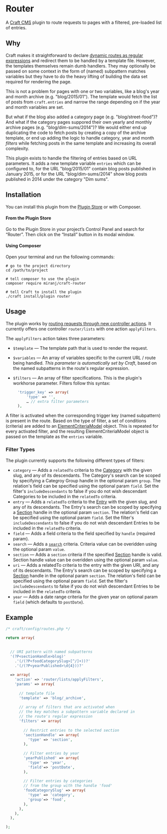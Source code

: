 Router
======

A [Craft CMS][craft] plugin to route requests to pages with a filtered, pre-loaded list of entries.



Why
---

Craft makes it straightforward to declare [dynamic routes as regular expressions][ar]
and redirect them to be handled by a template file. However, the templates themselves
remain dumb handlers. They may optionally be passed on some context in the form of (named)
subpattern matches variables but they have to do the heavy lifting of building the data set
required for rendering the page.

This is not a problem for pages with one or two variables, like a blog's year and month archive
(e.g. "blog/2015/01").
The template would fetch the list of posts from `craft.entries` and narrow the range
depending on if the year and month variables are set.

But what if the blog also added a category page (e.g. "blog/street-food")?
And what if the category pages suppored their own yearly and monthly archive pages
(e.g. "blog/dim-sums/2014")? We would either end up duplicating the code to fetch posts
by creating a copy of the archive template, or end up adding the logic to handle category,
year and month _filters_ while fetching posts in the same template and increasing its overall complexity.

This plugin exists to handle the filtering of entries based on URL parameters.
It adds a new template variable `entries` which can be configured to,
for the URL "blog/2015/01" contain blog posts published in January 2015, or for the URL "blog/dim-sums/2014" show blog posts published in 2014 under the category "Dim sums".

[ar]:http://buildwithcraft.com/docs/routing#advanced-routing "Advanced Routing - Craft Docs"



Installation
------------

You can install this plugin from the [Plugin Store][ps] or with Composer.

[ps]:https://plugins.craftcms.com/router

#### From the Plugin Store
Go to the Plugin Store in your project’s Control Panel and search for “Router”.
Then click on the “Install” button in its modal window.

#### Using Composer
Open your terminal and run the following commands:

    # go to the project directory
    cd /path/to/project
    
    # tell composer to use the plugin
    composer require miranj/craft-router
    
    # tell Craft to install the plugin
    ./craft install/plugin router



Usage
-----

The plugin works by [routing requests through new controller actions][rca].
It currently offers one controller `router/lists` with one action `applyFilters`.

[rca]:http://buildwithcraft.com/docs/routing#routing-to-controller-actions "Routing to Controller Actions - Craft Docs"

The `applyFilters` action takes three parameters:

- `$template` — The template path that is used to render the request.
    
- `$variables` — An array of variables specific to the current URL / route being handled. _This parameter is automatically set by Craft_, based on the named subpatterns in the route's regular expression.

- `$filters` — An array of filter specifications. This is the plugin's workhorse parameter. Filters follow this syntax:
  ```php  
    'trigger_key' => array(
        'type' => '',
        … // extra filter parameters
    ),
  ```

A filter is activated when the corresponding trigger key (named subpattern) is present in the route. Based on the type of filter, a set of conditions (criteria) are added to an [ElementCriteriaModel][ecm] object. This is repeated for every activated filter, and the resulting ElementCriteriaModel object is passed on the template as the `entries` variable.

[ecm]:http://buildwithcraft.com/docs/templating/elementcriteriamodel

### Filter Types

The plugin currently supports the following different types of filters:

- `category` — Adds a `relatedTo` criteria to the [Category][cat] with the given slug, and any of its descendants. The Category's search can be scoped by specifying a Categroy Group handle in the optional param `group`. The relation's field can be specified using the optional param `field`. Set the filter's `includeDescendants` to false if you do not wish descendant Categories to be included in the `relatedTo` criteria.
- `entry` — Adds a `relatedTo` criteria to the [Entry][] with the given slug, and any of its descendants. The Entry's search can be scoped by specifying a [Section][sec] handle in the optional param `section`. The relation's field can be specified using the optional param `field`. Set the filter's `includeDescendants` to false if you do not wish descendant Entries to be included in the `relatedTo` criteria.
- `field` — Adds a field criteria to the field specified by `handle` (required param).
- `search` — Adds a [`search`][search] criteria. Criteria value can be overidden using the optional param `value`.
- `section` — Adds a `section` criteria if the specified [Section][sec] handle is valid. Section handle value can be overidden using the optional param `value`.
- `uri` — Adds a relatedTo criteria to the entry with the given URI, and any of its descendants. The Entry's search can be scoped by specifying a [Section][sec] handle in the optional param `section`. The relation's field can be specified using the optional param `field`. Set the filter's `includeDescendants` to false if you do not wish descendant Entries to be included in the `relatedTo` criteria.
- `year` — Adds a date range criteria for the given year on optional param `field` (which defaults to `postDate`).

[cat]:http://buildwithcraft.com/docs/categories
[entry]:http://buildwithcraft.com/docs/templating/entrymodel
[sec]:http://buildwithcraft.com/docs/sections-and-entries#sections
[search]:http://buildwithcraft.com/docs/searching



Example
-------

```php
/* craft/config/routes.php */

return array(
  
  
  // URI pattern with named subpatterns
  '(?P<sectionHandle>blog)'
    .'(/(?P<foodCategorySlug>[^/]+))?'
    .'(/(?P<yearPublished>\d{4}))?'
    
  => array(
    'action' => 'router/lists/applyFilters',
    'params' => array(
      
      // template file
      'template' => 'blog/_archive',
      
      // array of filters that are activated when
      // the key matches a subpattern variable declared in
      // the route's regular expression
      'filters' => array(
        
        // Restrict entries to the selected section
        'sectionHandle' => array(
          'type' => 'section',
        ),
        
        // Filter entries by year
        'yearPublished' => array(
          'type' => 'year',
          'field'=> 'postDate',
        ),
        
        // Filter entries by categories
        // from the group with the handle 'food'
        'foodCategorySlug' => array(
          'type' => 'category',
          'group'=> 'food',
        ),
      ),
    ),
  ),

);
```



[craft]:http://buildwithcraft.com/
